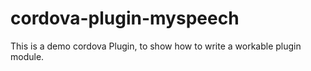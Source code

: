 # cordova-plugin-myspeech

This is a demo cordova Plugin, to show how to write a
workable plugin module.
